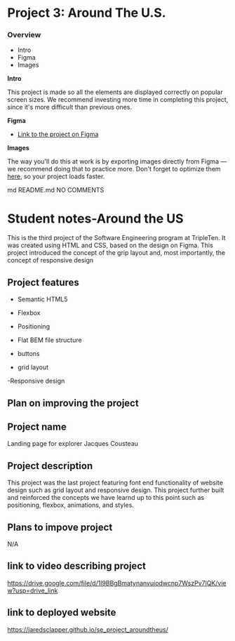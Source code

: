 # Project 3: Around The U.S.

### Overview

- Intro
- Figma
- Images

**Intro**

This project is made so all the elements are displayed correctly on popular screen sizes. We recommend investing more time in completing this project, since it's more difficult than previous ones.

**Figma**

- [Link to the project on Figma](https://www.figma.com/file/ii4xxsJ0ghevUOcssTlHZv/Sprint-3%3A-Around-the-US?node-id=0%3A1)

**Images**

The way you'll do this at work is by exporting images directly from Figma — we recommend doing that to practice more. Don't forget to optimize them [here](https://tinypng.com/), so your project loads faster.

md
README.md
NO COMMENTS

# Student notes-Around the US

This is the third project of the Software Engineering program at TripleTen. It was created using HTML and CSS, based on the design on Figma. This project introduced the concept of the grip layout and, most importantly, the concept of responsive design

## Project features

- Semantic HTML5

- Flexbox

- Positioning

- Flat BEM file structure

- buttons

- grid layout

-Responsive design

## Plan on improving the project

## Project name

Landing page for explorer Jacques Cousteau

## Project description

This project was the last project featuring font end functionality of website design such as grid layout and responsive design. This project further built and reinforced the concepts we have learnd up to this point such as positioning, flexbox, animations, and styles.

## Plans to impove project

N/A

## link to video describing project

https://drive.google.com/file/d/1l9BBgBmatynanvuiodwcnp7WszPv7lQK/view?usp=drive_link

## link to deployed website

https://jaredsclapper.github.io/se_project_aroundtheus/
